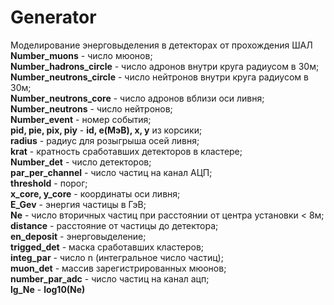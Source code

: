 # Generator
Моделирование энерговыделения в детекторах от прохождения ШАЛ<br/>
**Number_muons** - число мюонов;<br/>
**Number_hadrons_circle** - число адронов внутри круга радиусом в 30м;<br/>
**Number_neutrons_circle** - число нейтронов внутри круга радиусом в 30м;<br/>
**Number_neutrons_core** - число адронов вблизи оси ливня;<br/>
**Number_neutrons** - число нейтронов;<br/>
**Number_event** - номер события;<br/>
**pid, pie, pix, piy** - **id, e(МэВ), x, y** из корсики;<br/>
**radius** - радиус для розыгрыша осей ливня;<br/>
**krat** - кратность сработавших детекторов в кластере;<br/>
**Number_det** - число детекторов;<br/>
**par_per_channel** - число частиц на канал АЦП;<br/>
**threshold** - порог;<br/>
**x_core, y_core** - координаты оси ливня;<br/>
**E_Gev** - энергия частицы в ГэВ;<br/>
**Ne** - число вторичных частиц при расстоянии от центра установки < 8м;<br/>
**distance** - расстояние от частицы до детектора;<br/>
**en_deposit** - энерговыделение;<br/>
**trigged_det** - маска сработавших кластеров;<br/>
**integ_par** - число n (интегральное число частиц);<br/>
**muon_det** - массив зарегистрированных мюонов;<br/>
**number_par_adc** - число частиц на канал ацп;<br/>
**lg_Ne** - **log10(Ne)**<br/>
